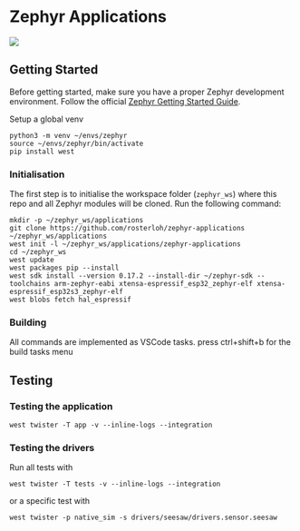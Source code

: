 # Zephyr Applications

<a href="https://github.com/rosterloh/zephyr-applications/actions/workflows/build.yml?query=branch%3Amain">
  <img src="https://github.com/rosterloh/zephyr-applications/actions/workflows/build.yml/badge.svg?event=push">
</a>

## Getting Started

Before getting started, make sure you have a proper Zephyr development
environment. Follow the official
[Zephyr Getting Started Guide](https://docs.zephyrproject.org/latest/getting_started/index.html).

Setup a global venv
```shell
python3 -m venv ~/envs/zephyr
source ~/envs/zephyr/bin/activate
pip install west
```

### Initialisation

The first step is to initialise the workspace folder (``zephyr_ws``) where this repo
and all Zephyr modules will be cloned. Run the following command:

```shell
mkdir -p ~/zephyr_ws/applications
git clone https://github.com/rosterloh/zephyr-applications ~/zephyr_ws/applications
west init -l ~/zephyr_ws/applications/zephyr-applications
cd ~/zephyr_ws
west update
west packages pip --install
west sdk install --version 0.17.2 --install-dir ~/zephyr-sdk --toolchains arm-zephyr-eabi xtensa-espressif_esp32_zephyr-elf xtensa-espressif_esp32s3_zephyr-elf
west blobs fetch hal_espressif
```

### Building

All commands are implemented as VSCode tasks. press ctrl+shift+b for the build tasks menu

## Testing

### Testing the application

```shell
west twister -T app -v --inline-logs --integration
```

### Testing the drivers

Run all tests with

```shell
west twister -T tests -v --inline-logs --integration
```

or a specific test with

```shell
west twister -p native_sim -s drivers/seesaw/drivers.sensor.seesaw
```
